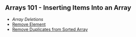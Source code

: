 Arrays 101 - Inserting Items Into an Array
---
- *Array Deletions*
- [Remove Element]()
- [Remove Duplicates from Sorted Array]()

